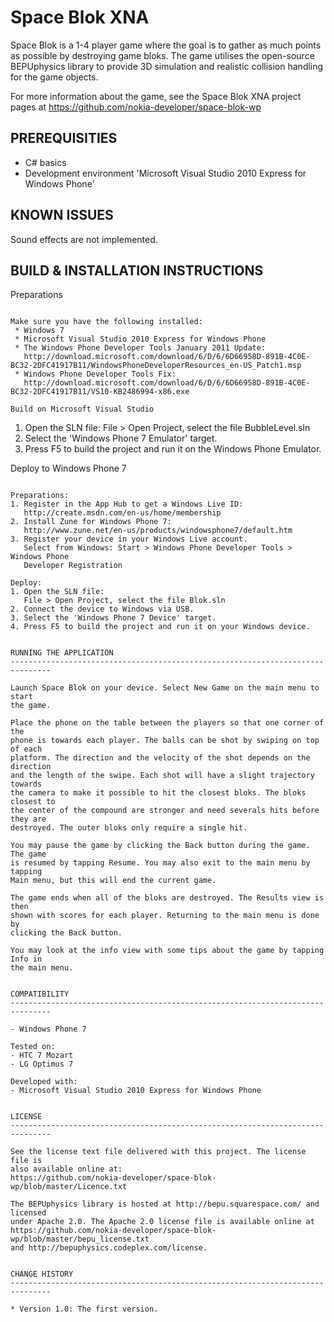 Space Blok XNA
==============

Space Blok is a 1-4 player game where the goal is to gather as much points as
possible by destroying game bloks. The game utilises the open-source 
BEPUphysics library to provide 3D simulation and realistic collision handling 
for the game objects.

For more information about the game, see the Space Blok XNA project pages at
https://github.com/nokia-developer/space-blok-wp


PREREQUISITIES
-------------------------------------------------------------------------------

- C# basics
- Development environment 'Microsoft Visual Studio 2010 Express for Windows
  Phone'

  
KNOWN ISSUES
-------------------------------------------------------------------------------

Sound effects are not implemented.

  
BUILD & INSTALLATION INSTRUCTIONS
-------------------------------------------------------------------------------

Preparations
~~~~~~~~~~~~

Make sure you have the following installed:
 * Windows 7
 * Microsoft Visual Studio 2010 Express for Windows Phone
 * The Windows Phone Developer Tools January 2011 Update:
   http://download.microsoft.com/download/6/D/6/6D66958D-891B-4C0E-BC32-2DFC41917B11/WindowsPhoneDeveloperResources_en-US_Patch1.msp
 * Windows Phone Developer Tools Fix:
   http://download.microsoft.com/download/6/D/6/6D66958D-891B-4C0E-BC32-2DFC41917B11/VS10-KB2486994-x86.exe

Build on Microsoft Visual Studio
~~~~~~~~~~~~~~~~~~~~~~~~~~~~~~~~

1. Open the SLN file:
   File > Open Project, select the file BubbleLevel.sln
2. Select the 'Windows Phone 7 Emulator' target.
3. Press F5 to build the project and run it on the Windows Phone Emulator.


Deploy to Windows Phone 7
~~~~~~~~~~~~~~~~~~~~~~~~~

Preparations:
1. Register in the App Hub to get a Windows Live ID:
   http://create.msdn.com/en-us/home/membership
2. Install Zune for Windows Phone 7:
   http://www.zune.net/en-us/products/windowsphone7/default.htm
3. Register your device in your Windows Live account. 
   Select from Windows: Start > Windows Phone Developer Tools > Windows Phone 
   Developer Registration

Deploy:
1. Open the SLN file:
   File > Open Project, select the file Blok.sln
2. Connect the device to Windows via USB.
3. Select the 'Windows Phone 7 Device' target.
4. Press F5 to build the project and run it on your Windows device.

    
RUNNING THE APPLICATION
-------------------------------------------------------------------------------

Launch Space Blok on your device. Select New Game on the main menu to start 
the game.

Place the phone on the table between the players so that one corner of the
phone is towards each player. The balls can be shot by swiping on top of each
platform. The direction and the velocity of the shot depends on the direction
and the length of the swipe. Each shot will have a slight trajectory towards 
the camera to make it possible to hit the closest bloks. The bloks closest to 
the center of the compound are stronger and need severals hits before they are 
destroyed. The outer bloks only require a single hit.

You may pause the game by clicking the Back button during the game. The game 
is resumed by tapping Resume. You may also exit to the main menu by tapping 
Main menu, but this will end the current game.

The game ends when all of the bloks are destroyed. The Results view is then 
shown with scores for each player. Returning to the main menu is done by 
clicking the Back button.

You may look at the info view with some tips about the game by tapping Info in 
the main menu.


COMPATIBILITY
-------------------------------------------------------------------------------

- Windows Phone 7

Tested on: 
- HTC 7 Mozart
- LG Optimus 7 

Developed with:
- Microsoft Visual Studio 2010 Express for Windows Phone


LICENSE
-------------------------------------------------------------------------------

See the license text file delivered with this project. The license file is 
also available online at:
https://github.com/nokia-developer/space-blok-wp/blob/master/Licence.txt

The BEPUphysics library is hosted at http://bepu.squarespace.com/ and licensed 
under Apache 2.0. The Apache 2.0 license file is available online at
https://github.com/nokia-developer/space-blok-wp/blob/master/bepu_license.txt
and http://bepuphysics.codeplex.com/license.


CHANGE HISTORY
-------------------------------------------------------------------------------

* Version 1.0: The first version.